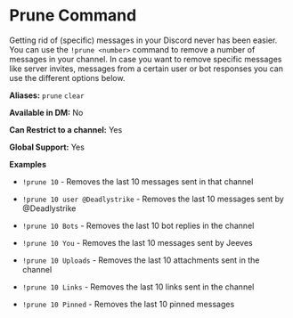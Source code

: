 # Prune Command

Getting rid of (specific) messages in your Discord never has been easier. You can use the `!prune <number>` command to remove a number of messages in your channel.
In case you want to remove specific messages like server invites, messages from a certain user or bot responses you can use the different options below.

**Aliases:** `prune` `clear`

**Available in DM:** No

**Can Restrict to a channel:** Yes

**Global Support:** Yes

**Examples**

* `!prune 10` -  Removes the last 10 messages sent in that channel

* `!prune 10 user @Deadlystrike` -  Removes the last 10 messages sent by @Deadlystrike

* `!prune 10 Bots` -  Removes the last 10 bot replies in the channel

* `!prune 10 You` -  Removes the last 10 messages sent by Jeeves

* `!prune 10 Uploads` -  Removes the last 10 attachments sent in the channel

* `!prune 10 Links` -  Removes the last 10 links sent in the channel

* `!prune 10 Pinned` -  Removes the last 10 pinned messages
